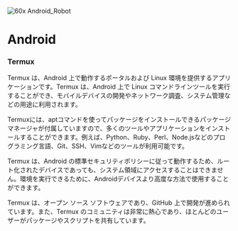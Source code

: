 ![60x Android_Robot](https://user-images.githubusercontent.com/111455900/269958155-30d4c40d-d6de-4e0f-98b4-120e452bd080.png)

# Android 
 
### Termux
Termux は、Android 上で動作するポータルおよび Linux 環境を提供するアプリケーションです。Termux は、Android 上で Linux コマンドラインツールを実行することができ、モバイルデバイスの開発やネットワーク調査、システム管理などの用途に利用されます。

Termuxには、aptコマンドを使ってパッケージをインストールできるパッケージマネージャが付属していますので、多くのツールやアプリケーションをインストールすることができます。例えば、Python、Ruby、Perl、Node.jsなどのプログラミング言語、Git、SSH、Vimなどのツールが利用可能です。

Termux は、Android の標準セキュリティポリシーに従って動作するため、ルート化されたデバイスであっても、システム領域にアクセスすることはできません。環境を実行できるために、Androidデバイスより高度な方法で使用することができます。

Termux は、オープン ソース ソフトウェアであり、GitHub 上で開発が進められています。また、Termux のコミュニティは非常に熱心であり、ほとんどのユーザーがパッケージやスクリプトを共有しています。
